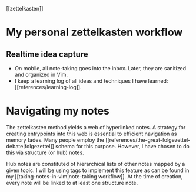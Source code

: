 [[zettelkasten]]

# My personal zettelkasten workflow

## Realtime idea capture

- On mobile, all note-taking goes into the inbox. Later, they are sanitized and organized in Vim.
- I keep a learning log of all ideas and techniques I have learned: [[references/learning-log]].

# Navigating my notes

The zettelkasten method yields a web of hyperlinked notes. A strategy for creating entrypoints into this web is essential to efficient navigation as memory fades. Many people employ the [[references/the-great-folgezettel-debate|folgezettel]] schema for this purpose. However, I have chosen to do this via structure (or hub) notes.

Hub notes are constituted of hierarchical lists of other notes mapped by a given topic. I will be using tags to implement this feature as can be found in my [[taking-notes-in-vim|note-taking workflow]]. At the time of creation, every note will be linked to at least one structure note.
